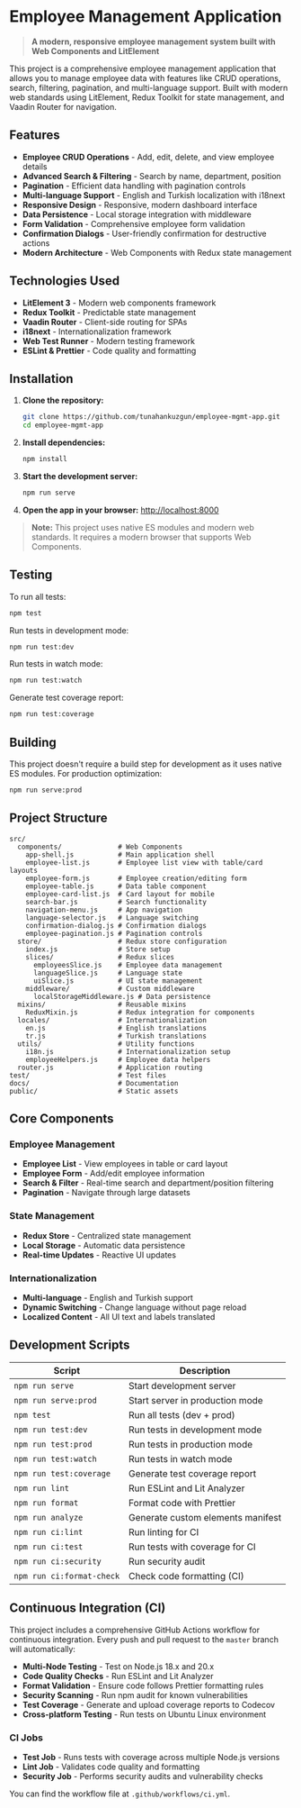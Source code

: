 # Employee Management Application

> **A modern, responsive employee management system built with Web Components and LitElement**

This project is a comprehensive employee management application that allows you to manage employee data with features like CRUD operations, search, filtering, pagination, and multi-language support. Built with modern web standards using LitElement, Redux Toolkit for state management, and Vaadin Router for navigation.

## Features

- **Employee CRUD Operations** - Add, edit, delete, and view employee details
- **Advanced Search & Filtering** - Search by name, department, position
- **Pagination** - Efficient data handling with pagination controls
- **Multi-language Support** - English and Turkish localization with i18next
- **Responsive Design** - Responsive, modern dashboard interface
- **Data Persistence** - Local storage integration with middleware
- **Form Validation** - Comprehensive employee form validation
- **Confirmation Dialogs** - User-friendly confirmation for destructive actions
- **Modern Architecture** - Web Components with Redux state management

## Technologies Used

- **LitElement 3** - Modern web components framework
- **Redux Toolkit** - Predictable state management
- **Vaadin Router** - Client-side routing for SPAs
- **i18next** - Internationalization framework
- **Web Test Runner** - Modern testing framework
- **ESLint & Prettier** - Code quality and formatting

## Installation

1. **Clone the repository:**

   ```sh
   git clone https://github.com/tunahankuzgun/employee-mgmt-app.git
   cd employee-mgmt-app
   ```

2. **Install dependencies:**

   ```sh
   npm install
   ```

3. **Start the development server:**

   ```sh
   npm run serve
   ```

4. **Open the app in your browser:**
   [http://localhost:8000](http://localhost:8000)

> **Note:** This project uses native ES modules and modern web standards. It requires a modern browser that supports Web Components.

## Testing

To run all tests:

```sh
npm test
```

Run tests in development mode:

```sh
npm run test:dev
```

Run tests in watch mode:

```sh
npm run test:watch
```

Generate test coverage report:

```sh
npm run test:coverage
```

## Building

This project doesn't require a build step for development as it uses native ES modules. For production optimization:

```sh
npm run serve:prod
```

## Project Structure

```
src/
  components/              # Web Components
    app-shell.js           # Main application shell
    employee-list.js       # Employee list view with table/card layouts
    employee-form.js       # Employee creation/editing form
    employee-table.js      # Data table component
    employee-card-list.js  # Card layout for mobile
    search-bar.js          # Search functionality
    navigation-menu.js     # App navigation
    language-selector.js   # Language switching
    confirmation-dialog.js # Confirmation dialogs
    employee-pagination.js # Pagination controls
  store/                   # Redux store configuration
    index.js               # Store setup
    slices/                # Redux slices
      employeesSlice.js    # Employee data management
      languageSlice.js     # Language state
      uiSlice.js           # UI state management
    middleware/            # Custom middleware
      localStorageMiddleware.js # Data persistence
  mixins/                  # Reusable mixins
    ReduxMixin.js          # Redux integration for components
  locales/                 # Internationalization
    en.js                  # English translations
    tr.js                  # Turkish translations
  utils/                   # Utility functions
    i18n.js                # Internationalization setup
    employeeHelpers.js     # Employee data helpers
  router.js                # Application routing
test/                      # Test files
docs/                      # Documentation
public/                    # Static assets
```

## Core Components

### Employee Management

- **Employee List** - View employees in table or card layout
- **Employee Form** - Add/edit employee information
- **Search & Filter** - Real-time search and department/position filtering
- **Pagination** - Navigate through large datasets

### State Management

- **Redux Store** - Centralized state management
- **Local Storage** - Automatic data persistence
- **Real-time Updates** - Reactive UI updates

### Internationalization

- **Multi-language** - English and Turkish support
- **Dynamic Switching** - Change language without page reload
- **Localized Content** - All UI text and labels translated

## Development Scripts

| Script                    | Description                       |
| ------------------------- | --------------------------------- |
| `npm run serve`           | Start development server          |
| `npm run serve:prod`      | Start server in production mode   |
| `npm test`                | Run all tests (dev + prod)        |
| `npm run test:dev`        | Run tests in development mode     |
| `npm run test:prod`       | Run tests in production mode      |
| `npm run test:watch`      | Run tests in watch mode           |
| `npm run test:coverage`   | Generate test coverage report     |
| `npm run lint`            | Run ESLint and Lit Analyzer       |
| `npm run format`          | Format code with Prettier         |
| `npm run analyze`         | Generate custom elements manifest |
| `npm run ci:lint`         | Run linting for CI                |
| `npm run ci:test`         | Run tests with coverage for CI    |
| `npm run ci:security`     | Run security audit                |
| `npm run ci:format-check` | Check code formatting (CI)        |

## Continuous Integration (CI)

This project includes a comprehensive GitHub Actions workflow for continuous integration. Every push and pull request to the `master` branch will automatically:

- **Multi-Node Testing** - Test on Node.js 18.x and 20.x
- **Code Quality Checks** - Run ESLint and Lit Analyzer
- **Format Validation** - Ensure code follows Prettier formatting rules
- **Security Scanning** - Run npm audit for known vulnerabilities
- **Test Coverage** - Generate and upload coverage reports to Codecov
- **Cross-platform Testing** - Run tests on Ubuntu Linux environment

### CI Jobs

- **Test Job** - Runs tests with coverage across multiple Node.js versions
- **Lint Job** - Validates code quality and formatting
- **Security Job** - Performs security audits and vulnerability checks

You can find the workflow file at `.github/workflows/ci.yml`.

